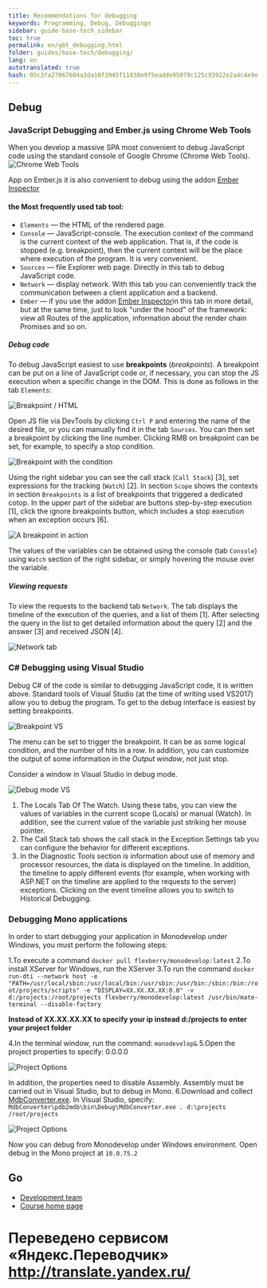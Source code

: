 ```yaml
--- 
title: Recommendations for debugging 
keywords: Programming, Debug, Debuggings 
sidebar: guide-base-tech_sidebar 
toc: true 
permalink: en/gbt_debugging.html 
folder: guides/base-tech/debugging/ 
lang: en 
autotranslated: true 
hash: 05c3fa27067604a3da10f3945f11838e9f5eadde95079c125c93922e2a4c4e9e 
--- 
```




## Debug 

### JavaScript Debugging and Ember.js using Chrome Web Tools 
When you develop a massive SPA most convenient to debug JavaScript code using the standard console of Google Chrome (Chrome Web Tools). 
![Chrome Web Tools](../../../../images/pages/guides/base-technologies/debugging/chrome-web-tools.png) 

App on Ember.js it is also convenient to debug using the addon [Ember Inspector](https://chrome.google.com/webstore/detail/ember-inspector/bmdblncegkenkacieihfhpjfppoconhi) 

#### the Most frequently used tab tool: 
* `Elements` — the HTML of the rendered page. 
* `Console` — JavaScript-console. The execution context of the command is the current context of the web application. That is, if the code is stopped (e.g. breakpoint), then the current context will be the place where execution of the program. It is very convenient. 
* `Sources` — file Explorer web page. Directly in this tab to debug JavaScript code. 
* `Network` — display network. With this tab you can conveniently track the communication between a client application and a backend. 
* `Ember` — if you use the addon [Ember Inspector](https://chrome.google.com/webstore/detail/ember-inspector/bmdblncegkenkacieihfhpjfppoconhi)in this tab in more detail, but at the same time, just to look "under the hood" of the framework: view all Routes of the application, information about the render chain Promises and so on. 

##### Debug code 
To debug JavaScript easiest to use **breakpoints** (_breakpoints_). A breakpoint can be put on a line of JavaScript code or, if necessary, you can stop the JS execution when a specific change in the DOM. This is done as follows in the tab `Elements`: 

![Breakpoint / HTML](../../../../images/pages/guides/base-technologies/debugging/html-stop.png) 

Open JS file via DevTools by clicking `Ctrl P` and entering the name of the desired file, or you can manually find it in the tab `Sources`. You can then set a breakpoint by clicking the line number. Clicking RMB on breakpoint can be set, for example, to specify a stop condition. 

![Breakpoint with the condition](../../../../images/pages/guides/base-technologies/debugging/edit-breakpoint.png) 

Using the right sidebar you can see the call stack (`Call Stack`) [3], set expressions for the tracking (`Watch`) [2]. In section `Scope` shows the contexts in section `Breakpoints` is a list of breakpoints that triggered a dedicated cotop. In the upper part of the sidebar are buttons step-by-step execution [1], click the ignore breakpoints button, which includes a stop execution when an exception occurs [6]. 

![A breakpoint in action](../../../../images/pages/guides/base-technologies/debugging/breakpoint.png) 

The values of the variables can be obtained using the console (tab `Console`) using `Watch` section of the right sidebar, or simply hovering the mouse over the variable. 

##### Viewing requests 

To view the requests to the backend tab `Network`. The tab displays the timeline of the execution of the queries, and a list of them [1]. After selecting the query in the list to get detailed information about the query [2] and the answer [3] and received JSON [4]. 

![Network tab](../../../../images/pages/guides/base-technologies/debugging/network.png) 



### C# Debugging using Visual Studio 

Debug C# of the code is similar to debugging JavaScript code, it is written above. 
Standard tools of Visual Studio (at the time of writing used VS2017) allow you to debug the program. To get to the debug interface is easiest by setting breakpoints. 

![Breakpoint VS](../../../../images/pages/guides/base-technologies/debugging/c-sh-breakpoint.png) 

The menu can be set to trigger the breakpoint. It can be as some logical condition, and the number of hits in a row. In addition, you can customize the output of some information in the *Output window*, not just stop. 

Consider a window in Visual Studio in debug mode. 

![Debug mode VS](../../../../images/pages/guides/base-technologies/debugging/vs-window.png) 

1. The Locals Tab Of The Watch. Using these tabs, you can view the values of variables in the current scope (Locals) or manual (Watch). In addition, see the current value of the variable just striking her mouse pointer. 
2. The Call Stack tab shows the call stack in the Exception Settings tab you can configure the behavior for different exceptions. 
3. In the Diagnostic Tools section is information about use of memory and processor resources, the data is displayed on the timeline. In addition, the timeline to apply different events (for example, when working with ASP.NET on the timeline are applied to the requests to the server) exceptions. Clicking on the event timeline allows you to switch to Historical Debugging. 

### Debugging Mono applications 

In order to start debugging your application in Monodevelop under Windows, you must perform the following steps: 

1.To execute a command `docker pull flexberry/monodevelop:latest` 
2.To install XServer for Windows, run the XServer 
3.To run the command 
`docker run-dti --network host -e "PATH=/usr/local/sbin:/usr/local/bin:/usr/sbin:/usr/bin:/sbin:/bin:/root/projects/scripts" -e "DISPLAY=XX.XX.XX.XX:0.0" -v d:/projects:/root/projects flexberry/monodevelop:latest /usr/bin/mate-terminal --disable-factory` 

**Instead of XX.XX.XX.XX to specify your ip instead d:/projects to enter your project folder** 

4.In the terminal window, run the command: 
`monodevelop&` 
5.Open the project properties to specify: 
0.0.0.0 

![Project Options](../../../../images/pages/guides/base-technologies/debugging/xsp-web.png) 

In addition, the properties need to disable Assembly. Assembly must be carried out in Visual Studio, but to debug in Mono. 
6.Download and collect [MdbConverter.exe](https://github.com/akosinsky/MdbConverter). 
In Visual Studio, specify: 
`MdbConverter\pdb2mdb\bin\Debug\MdbConverter.exe . d:\projects /root/projects` 

![Project Options](../../../../images/pages/guides/base-technologies/debugging/vs-settings.png) 

Now you can debug from Monodevelop under Windows environment. Open debug in the Mono project at `10.0.75.2 ` 

## Go 

* [Development team](gbt_team-management.html) 
* [Course home page](gbt_landing-page.html)


 # Переведено сервисом «Яндекс.Переводчик» http://translate.yandex.ru/
